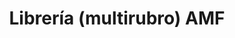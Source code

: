 ---
title: "Librería (multirubro) AMF"
url: /comodoro-rivadavia/libreria-multirubro-amf/
shop: quiosco
---